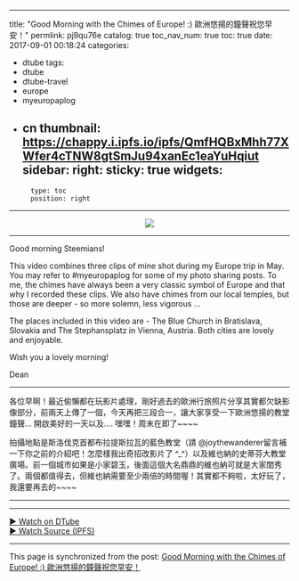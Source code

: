 
---
title: "Good Morning with the Chimes of Europe! :) 歐洲悠揚的鐘聲祝您早安！"
permlink: pj9qu76e
catalog: true
toc_nav_num: true
toc: true
date: 2017-09-01 00:18:24
categories:
- dtube
tags:
- dtube
- dtube-travel
- europe
- myeuropaplog
- cn
thumbnail: https://chappy.i.ipfs.io/ipfs/QmfHQBxMhh77XWfer4cTNW8gtSmJu94xanEc1eaYuHqiut
sidebar:
    right:
        sticky: true
widgets:
    -
        type: toc
        position: right
---


<center><a href='https://dtube.video/#!/v/deanliu/pj9qu76e'><img src='https://chappy.i.ipfs.io/ipfs/QmfHQBxMhh77XWfer4cTNW8gtSmJu94xanEc1eaYuHqiut'></a></center><hr>Good morning Steemians! 

This video combines three clips of mine shot during my Europe trip in May. You may refer to #myeuropaplog for some of my photo sharing posts. To me, the chimes have always been a very classic symbol of Europe and that why I recorded these clips. We also have chimes from our local temples, but those are deeper - so more solemn, less vigorous ... 

The places included in this video are - The Blue Church in Bratislava, Slovakia and The Stephansplatz in Vienna, Austria. Both cities are lovely and enjoyable.

Wish you a lovely morning!

Dean

*********************

各位早啊！最近偷懶都在玩影片處理，剛好過去的歐洲行旅照片分享其實都欠缺影像部分，前兩天上傳了一個，今天再把三段合一，讓大家享受一下歐洲悠揚的教堂鐘聲... 開啟美好的一天以及.... 嘿嘿！周末在即了~~~~

拍攝地點是斯洛伐克首都布拉提斯拉瓦的藍色教堂（請 @joythewanderer留言補一下你之前的介紹吧！怎麼樣我出奇招改影片了 ^_^）以及維也納的史蒂芬大教堂廣場。前一個城市如果是小家碧玉，後面這個大名鼎鼎的維也納可就是大家閨秀了。兩個都值得去，但維也納需要至少兩倍的時間喔！其實都不夠啦，太好玩了，我還要再去的~~~~

<hr><hr><a href='https://dtube.video/#!/v/deanliu/pj9qu76e'>► Watch on DTube</a><br /><a href='https://mercury.i.ipfs.io/ipfs/Qmex9GzG9qys14ZXryzXN7AenHrjyqwMQHKL1pxtdkqat2'>► Watch Source (IPFS)</a>

- - -

This page is synchronized from the post: [Good Morning with the Chimes of Europe! :) 歐洲悠揚的鐘聲祝您早安！](https://steemit.com/@deanliu/pj9qu76e)
